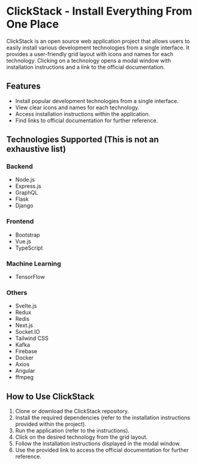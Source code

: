 # ClickStack - Install Everything From One Place

ClickStack is an open source web application project that allows users to easily install various development technologies from a single interface. It provides a user-friendly grid layout with icons and names for each technology. Clicking on a technology opens a modal window with installation instructions and a link to the official documentation.

## Features
- Install popular development technologies from a single interface.
- View clear icons and names for each technology.
- Access installation instructions within the application.
- Find links to official documentation for further reference.

## Technologies Supported (This is not an exhaustive list)
### Backend
- Node.js
- Express.js
- GraphQL
- Flask
- Django

### Frontend
- Bootstrap
- Vue.js
- TypeScript

### Machine Learning
- TensorFlow

### Others
- Svelte.js
- Redux
- Redis
- Next.js
- Socket.IO
- Tailwind CSS
- Kafka
- Firebase
- Docker
- Axios
- Angular
- ffmpeg

## How to Use ClickStack
1. Clone or download the ClickStack repository.
2. Install the required dependencies (refer to the installation instructions provided within the project).
3. Run the application (refer to the instructions).
4. Click on the desired technology from the grid layout.
5. Follow the installation instructions displayed in the modal window.
6. Use the provided link to access the official documentation for further reference.

